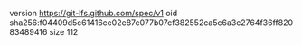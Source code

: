 version https://git-lfs.github.com/spec/v1
oid sha256:f04409d5c61416cc02e87c077b07cf382552ca5c6a3c2764f36ff82083489416
size 112
